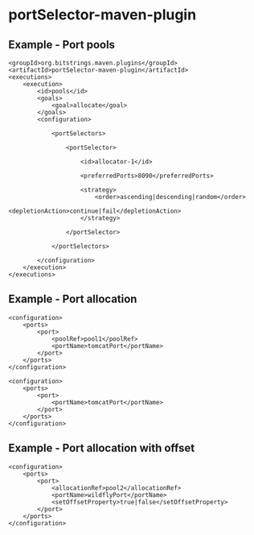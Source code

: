 portSelector-maven-plugin
==========================

Example - Port pools
--------------------
```
<groupId>org.bitstrings.maven.plugins</groupId>
<artifactId>portSelector-maven-plugin</artifactId>
<executions>
    <execution>
        <id>pools</id>
        <goals>
            <goal>allocate</goal>
        </goals>
        <configuration>

            <portSelectors>

                <portSelector>

                    <id>allocator-1</id>

                    <preferredPorts>8090</preferredPorts>

                    <strategy>
                        <order>ascending|descending|random</order>
                        <depletionAction>continue|fail</depletionAction>
                    </strategy>

                </portSelector>

            </portSelectors>

        </configuration>
    </execution>
</executions>
```

Example - Port allocation
-------------------------
```
<configuration>
    <ports>
        <port>
            <poolRef>pool1</poolRef>
            <portName>tomcatPort</portName>
        </port>
    </ports>
</configuration>
```

```
<configuration>
    <ports>
        <port>
            <portName>tomcatPort</portName>
        </port>
    </ports>
</configuration>
```

Example - Port allocation with offset
-------------------------------------
```
<configuration>
    <ports>
        <port>
            <allocationRef>pool2</allocationRef>
            <portName>wildflyPort</portName>
            <setOffsetProperty>true|false</setOffsetProperty>
        </port>
    </ports>
</configuration>
```
